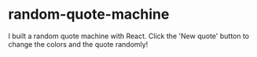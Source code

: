 # random-quote-machine
I built a random quote machine with React. Click the 'New quote' button to change the colors and the quote randomly!
